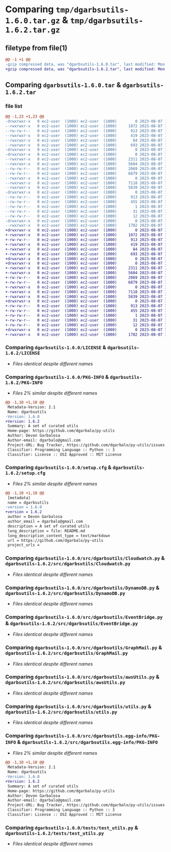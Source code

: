 # Comparing `tmp/dgarbsutils-1.6.0.tar.gz` & `tmp/dgarbsutils-1.6.2.tar.gz`

## filetype from file(1)

```diff
@@ -1 +1 @@
-gzip compressed data, was "dgarbsutils-1.6.0.tar", last modified: Mon Aug  7 12:30:46 2023, max compression
+gzip compressed data, was "dgarbsutils-1.6.2.tar", last modified: Mon Aug  7 12:43:51 2023, max compression
```

## Comparing `dgarbsutils-1.6.0.tar` & `dgarbsutils-1.6.2.tar`

### file list

```diff
@@ -1,23 +1,23 @@
-drwxrwxr-x   0 ec2-user  (1000) ec2-user  (1000)        0 2023-08-07 12:30:46.684533 dgarbsutils-1.6.0/
--rwxrwxr-x   0 ec2-user  (1000) ec2-user  (1000)     1072 2023-08-07 12:19:54.000000 dgarbsutils-1.6.0/LICENSE
--rw-rw-r--   0 ec2-user  (1000) ec2-user  (1000)      913 2023-08-07 12:30:46.688533 dgarbsutils-1.6.0/PKG-INFO
--rwxrwxr-x   0 ec2-user  (1000) ec2-user  (1000)      419 2023-08-07 12:19:54.000000 dgarbsutils-1.6.0/README.md
--rwxrwxr-x   0 ec2-user  (1000) ec2-user  (1000)       84 2023-08-07 12:19:54.000000 dgarbsutils-1.6.0/pyproject.toml
--rwxrwxr-x   0 ec2-user  (1000) ec2-user  (1000)      693 2023-08-07 12:30:46.688533 dgarbsutils-1.6.0/setup.cfg
-drwxrwxr-x   0 ec2-user  (1000) ec2-user  (1000)        0 2023-08-07 12:30:46.684533 dgarbsutils-1.6.0/src/
-drwxrwxr-x   0 ec2-user  (1000) ec2-user  (1000)        0 2023-08-07 12:30:46.684533 dgarbsutils-1.6.0/src/dgarbsutils/
--rwxrwxr-x   0 ec2-user  (1000) ec2-user  (1000)     2311 2023-08-07 12:19:54.000000 dgarbsutils-1.6.0/src/dgarbsutils/Cloudwatch.py
--rwxrwxr-x   0 ec2-user  (1000) ec2-user  (1000)     5604 2023-08-07 12:19:54.000000 dgarbsutils-1.6.0/src/dgarbsutils/DynamoDB.py
--rw-rw-r--   0 ec2-user  (1000) ec2-user  (1000)     2069 2023-08-07 12:19:54.000000 dgarbsutils-1.6.0/src/dgarbsutils/EventBridge.py
--rw-rw-r--   0 ec2-user  (1000) ec2-user  (1000)     6879 2023-08-07 12:19:54.000000 dgarbsutils-1.6.0/src/dgarbsutils/GraphMail.py
--rwxrwxr-x   0 ec2-user  (1000) ec2-user  (1000)        0 2023-08-07 12:19:54.000000 dgarbsutils-1.6.0/src/dgarbsutils/__init__.py
--rwxrwxr-x   0 ec2-user  (1000) ec2-user  (1000)     7118 2023-08-07 12:19:54.000000 dgarbsutils-1.6.0/src/dgarbsutils/awsUtils.py
--rwxrwxr-x   0 ec2-user  (1000) ec2-user  (1000)     5839 2023-08-07 12:19:54.000000 dgarbsutils-1.6.0/src/dgarbsutils/utils.py
-drwxrwxr-x   0 ec2-user  (1000) ec2-user  (1000)        0 2023-08-07 12:30:46.684533 dgarbsutils-1.6.0/src/dgarbsutils.egg-info/
--rw-rw-r--   0 ec2-user  (1000) ec2-user  (1000)      913 2023-08-07 12:30:46.000000 dgarbsutils-1.6.0/src/dgarbsutils.egg-info/PKG-INFO
--rw-rw-r--   0 ec2-user  (1000) ec2-user  (1000)      455 2023-08-07 12:30:46.000000 dgarbsutils-1.6.0/src/dgarbsutils.egg-info/SOURCES.txt
--rw-rw-r--   0 ec2-user  (1000) ec2-user  (1000)        1 2023-08-07 12:30:46.000000 dgarbsutils-1.6.0/src/dgarbsutils.egg-info/dependency_links.txt
--rw-rw-r--   0 ec2-user  (1000) ec2-user  (1000)       31 2023-08-07 12:30:46.000000 dgarbsutils-1.6.0/src/dgarbsutils.egg-info/requires.txt
--rw-rw-r--   0 ec2-user  (1000) ec2-user  (1000)       12 2023-08-07 12:30:46.000000 dgarbsutils-1.6.0/src/dgarbsutils.egg-info/top_level.txt
-drwxrwxr-x   0 ec2-user  (1000) ec2-user  (1000)        0 2023-08-07 12:30:46.684533 dgarbsutils-1.6.0/tests/
--rwxrwxr-x   0 ec2-user  (1000) ec2-user  (1000)     1782 2023-08-07 12:19:54.000000 dgarbsutils-1.6.0/tests/test_utils.py
+drwxrwxr-x   0 ec2-user  (1000) ec2-user  (1000)        0 2023-08-07 12:43:51.023655 dgarbsutils-1.6.2/
+-rwxrwxr-x   0 ec2-user  (1000) ec2-user  (1000)     1072 2023-08-07 12:19:54.000000 dgarbsutils-1.6.2/LICENSE
+-rw-rw-r--   0 ec2-user  (1000) ec2-user  (1000)      913 2023-08-07 12:43:51.023655 dgarbsutils-1.6.2/PKG-INFO
+-rwxrwxr-x   0 ec2-user  (1000) ec2-user  (1000)      419 2023-08-07 12:19:54.000000 dgarbsutils-1.6.2/README.md
+-rwxrwxr-x   0 ec2-user  (1000) ec2-user  (1000)       84 2023-08-07 12:19:54.000000 dgarbsutils-1.6.2/pyproject.toml
+-rwxrwxr-x   0 ec2-user  (1000) ec2-user  (1000)      693 2023-08-07 12:43:51.023655 dgarbsutils-1.6.2/setup.cfg
+drwxrwxr-x   0 ec2-user  (1000) ec2-user  (1000)        0 2023-08-07 12:43:51.019656 dgarbsutils-1.6.2/src/
+drwxrwxr-x   0 ec2-user  (1000) ec2-user  (1000)        0 2023-08-07 12:43:51.019656 dgarbsutils-1.6.2/src/dgarbsutils/
+-rwxrwxr-x   0 ec2-user  (1000) ec2-user  (1000)     2311 2023-08-07 12:19:54.000000 dgarbsutils-1.6.2/src/dgarbsutils/Cloudwatch.py
+-rwxrwxr-x   0 ec2-user  (1000) ec2-user  (1000)     5604 2023-08-07 12:19:54.000000 dgarbsutils-1.6.2/src/dgarbsutils/DynamoDB.py
+-rw-rw-r--   0 ec2-user  (1000) ec2-user  (1000)     2069 2023-08-07 12:19:54.000000 dgarbsutils-1.6.2/src/dgarbsutils/EventBridge.py
+-rw-rw-r--   0 ec2-user  (1000) ec2-user  (1000)     6879 2023-08-07 12:19:54.000000 dgarbsutils-1.6.2/src/dgarbsutils/GraphMail.py
+-rwxrwxr-x   0 ec2-user  (1000) ec2-user  (1000)        0 2023-08-07 12:19:54.000000 dgarbsutils-1.6.2/src/dgarbsutils/__init__.py
+-rwxrwxr-x   0 ec2-user  (1000) ec2-user  (1000)     7118 2023-08-07 12:19:54.000000 dgarbsutils-1.6.2/src/dgarbsutils/awsUtils.py
+-rwxrwxr-x   0 ec2-user  (1000) ec2-user  (1000)     5839 2023-08-07 12:19:54.000000 dgarbsutils-1.6.2/src/dgarbsutils/utils.py
+drwxrwxr-x   0 ec2-user  (1000) ec2-user  (1000)        0 2023-08-07 12:43:51.023655 dgarbsutils-1.6.2/src/dgarbsutils.egg-info/
+-rw-rw-r--   0 ec2-user  (1000) ec2-user  (1000)      913 2023-08-07 12:43:51.000000 dgarbsutils-1.6.2/src/dgarbsutils.egg-info/PKG-INFO
+-rw-rw-r--   0 ec2-user  (1000) ec2-user  (1000)      455 2023-08-07 12:43:51.000000 dgarbsutils-1.6.2/src/dgarbsutils.egg-info/SOURCES.txt
+-rw-rw-r--   0 ec2-user  (1000) ec2-user  (1000)        1 2023-08-07 12:43:51.000000 dgarbsutils-1.6.2/src/dgarbsutils.egg-info/dependency_links.txt
+-rw-rw-r--   0 ec2-user  (1000) ec2-user  (1000)       31 2023-08-07 12:43:51.000000 dgarbsutils-1.6.2/src/dgarbsutils.egg-info/requires.txt
+-rw-rw-r--   0 ec2-user  (1000) ec2-user  (1000)       12 2023-08-07 12:43:51.000000 dgarbsutils-1.6.2/src/dgarbsutils.egg-info/top_level.txt
+drwxrwxr-x   0 ec2-user  (1000) ec2-user  (1000)        0 2023-08-07 12:43:51.023655 dgarbsutils-1.6.2/tests/
+-rwxrwxr-x   0 ec2-user  (1000) ec2-user  (1000)     1782 2023-08-07 12:19:54.000000 dgarbsutils-1.6.2/tests/test_utils.py
```

### Comparing `dgarbsutils-1.6.0/LICENSE` & `dgarbsutils-1.6.2/LICENSE`

 * *Files identical despite different names*

### Comparing `dgarbsutils-1.6.0/PKG-INFO` & `dgarbsutils-1.6.2/PKG-INFO`

 * *Files 2% similar despite different names*

```diff
@@ -1,10 +1,10 @@
 Metadata-Version: 2.1
 Name: dgarbsutils
-Version: 1.6.0
+Version: 1.6.2
 Summary: A set of curated utils
 Home-page: https://github.com/dgarbalo/py-utils
 Author: Devon Garbalosa
 Author-email: dgarbalo@gmail.com
 Project-URL: Bug Tracker, https://github.com/dgarbalo/py-utils/issues
 Classifier: Programming Language :: Python :: 3
 Classifier: License :: OSI Approved :: MIT License
```

### Comparing `dgarbsutils-1.6.0/setup.cfg` & `dgarbsutils-1.6.2/setup.cfg`

 * *Files 2% similar despite different names*

```diff
@@ -1,10 +1,10 @@
 [metadata]
 name = dgarbsutils
-version = 1.6.0
+version = 1.6.2
 author = Devon Garbalosa
 author_email = dgarbalo@gmail.com
 description = A set of curated utils
 long_description = file: README.md
 long_description_content_type = text/markdown
 url = https://github.com/dgarbalo/py-utils
 project_urls =
```

### Comparing `dgarbsutils-1.6.0/src/dgarbsutils/Cloudwatch.py` & `dgarbsutils-1.6.2/src/dgarbsutils/Cloudwatch.py`

 * *Files identical despite different names*

### Comparing `dgarbsutils-1.6.0/src/dgarbsutils/DynamoDB.py` & `dgarbsutils-1.6.2/src/dgarbsutils/DynamoDB.py`

 * *Files identical despite different names*

### Comparing `dgarbsutils-1.6.0/src/dgarbsutils/EventBridge.py` & `dgarbsutils-1.6.2/src/dgarbsutils/EventBridge.py`

 * *Files identical despite different names*

### Comparing `dgarbsutils-1.6.0/src/dgarbsutils/GraphMail.py` & `dgarbsutils-1.6.2/src/dgarbsutils/GraphMail.py`

 * *Files identical despite different names*

### Comparing `dgarbsutils-1.6.0/src/dgarbsutils/awsUtils.py` & `dgarbsutils-1.6.2/src/dgarbsutils/awsUtils.py`

 * *Files identical despite different names*

### Comparing `dgarbsutils-1.6.0/src/dgarbsutils/utils.py` & `dgarbsutils-1.6.2/src/dgarbsutils/utils.py`

 * *Files identical despite different names*

### Comparing `dgarbsutils-1.6.0/src/dgarbsutils.egg-info/PKG-INFO` & `dgarbsutils-1.6.2/src/dgarbsutils.egg-info/PKG-INFO`

 * *Files 2% similar despite different names*

```diff
@@ -1,10 +1,10 @@
 Metadata-Version: 2.1
 Name: dgarbsutils
-Version: 1.6.0
+Version: 1.6.2
 Summary: A set of curated utils
 Home-page: https://github.com/dgarbalo/py-utils
 Author: Devon Garbalosa
 Author-email: dgarbalo@gmail.com
 Project-URL: Bug Tracker, https://github.com/dgarbalo/py-utils/issues
 Classifier: Programming Language :: Python :: 3
 Classifier: License :: OSI Approved :: MIT License
```

### Comparing `dgarbsutils-1.6.0/tests/test_utils.py` & `dgarbsutils-1.6.2/tests/test_utils.py`

 * *Files identical despite different names*


